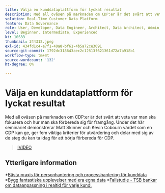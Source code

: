 ```yaml
---
title: Välja en kunddataplattform för lyckat resultat
description: Med all oväsen på marknaden om CDP:er är det svårt att veta var man ska fokusera och hur man ska förbereda sig för framgång.
solution: Real-Time Customer Data Platform
feature: Data Governance
role: User, Developer, Data Engineer, Architect, Data Architect, Admin, Leader
level: Beginner, Intermediate, Experienced
kt: 10633
thumbnail: 344312.jpeg
exl-id: 434fd1c4-e7f1-40a8-bf61-4b5a72ce3091
source-git-commit: 1792dc318643aec2c12613f621361d72a7a918b1
workflow-type: tm+mt
source-wordcount: '132'
ht-degree: 0%

---
```


# Välja en kunddataplattform för lyckat resultat

Med all oväsen på marknaden om CDP:er är det svårt att veta var man ska fokusera och hur man ska förbereda sig för framgång. Under det här seminariet demonstrerar Matt Skinner och Kevin Cobourn värdet som en CDP kan ge, ger fem viktiga kriterier för utvärdering och delar med sig av de steg du kan ta idag för att börja förbereda för CDP.

>[!VIDEO](https://video.tv.adobe.com/v/344312/?quality=12&learn=on)

## Ytterligare information

*[Bästa praxis för personhantering och processhantering för kunddata](people-and-process.md)
*[Bygg fantastiska upplevelser med era egna data](https://experienceleague.adobe.com/docs/events/customer-data-management-voices-recordings/industry/build-superb-experiences-with-your-first-party-data.html)
*[Fallstudie - TSB bankar om dataanpassning i realtid för varje kund.](https://business.adobe.com/customer-success-stories/tsb-case-study.html)
